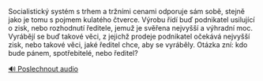 
Socialistický systém s trhem a tržními cenami odporuje sám sobě, stejně jako je tomu s pojmem kulatého čtverce. Výrobu řídí buď podnikatel usilující o zisk, nebo rozhodnutí ředitele, jemuž je svěřena nejvyšší a výhradní moc. Vyrábějí se buď takové věci, z jejichž prodeje podnikatel očekává nejvyšší zisk, nebo takové věci, jaké ředitel chce, aby se vyráběly. Otázka zní: kdo bude pánem, spotřebitelé, nebo ředitel?

[🔊 Poslechnout audio](/data/7-paragraphs/audio/chapter_143/para_002-Socialistick-systm-s-trhem-a-trnmi-cenami-odpo.mp3)
